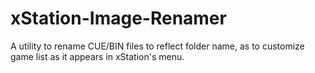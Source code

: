 # xStation-Image-Renamer
A utility to rename CUE/BIN files to reflect folder name, as to customize game list as it appears in xStation's menu.
